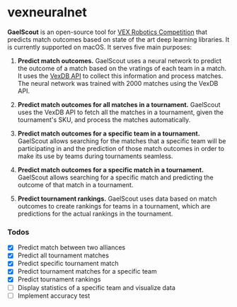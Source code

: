 # vexneuralnet

**GaelScout** is an open-source tool for [VEX Robotics Competition](https://www.vexrobotics.com/vexedr/competition)
that predicts match outcomes based on state of the art deep learning libraries.
It is currently supported on macOS. It serves five main purposes:

1. **Predict match outcomes.**
   GaelScout uses a neural network to predict the outcome of a match based on
   the vratings of each team in a match. It uses the [VexDB API](https://vexdb.io/the_data) to collect this information and process matches. The neural network was trained
   with 2000 matches using the VexDB API.

2. **Predict match outcomes for all matches in a tournament.**
   GaelScout uses the VexDB API to fetch all the matches in a tournament, given
   the tournament's SKU, and process the matches automatically.

3. **Predict match outcomes for a specific team in a tournament.**
   GaelScout allows searching for the matches that a specific team will be
   participating in and the prediction of those match outcomes in order to make
   its use by teams during tournaments seamless.

4. **Predict match outcomes for a specific match in a tournament.**
   GaelScout allows searching for a specific match and predicting the outcome of
   that match in a tournament.

5. **Predict tournament rankings.**
   GaelScout uses data based on match outcomes to create rankings for teams in a
   tournament, which are predictions for the actual rankings in the tournament.

### Todos

-   [x] Predict match between two alliances
-   [x] Predict all tournament matches
-   [x] Predict specific tournament match
-   [x] Predict tournament matches for a specific team
-   [x] Predict tournament rankings
-   [ ] Display statistics of a specific team and visualize data
-   [ ] Implement accuracy test
